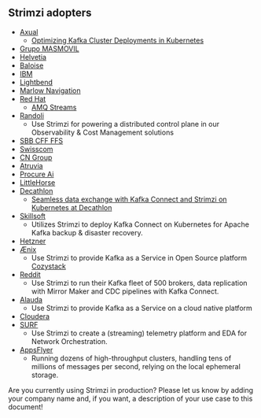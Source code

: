 ## Strimzi adopters

* [Axual](https://axual.com/)
    * [Optimizing Kafka Cluster Deployments in Kubernetes](https://itnext.io/optimizing-kafka-cluster-deployments-in-kubernetes-ceda3f95c157)
* [Grupo MASMOVIL](https://www.grupomasmovil.com/)
* [Helvetia](https://helvetia.com/)
* [Baloise](https://baloise.ch/)
* [IBM](https://www.ibm.com/cloud/event-streams)
* [Lightbend](https://www.lightbend.com/)
* [Marlow Navigation](https://marlow-navigation.com/)
* [Red Hat](https://www.redhat.com/en/)
    * [AMQ Streams](https://www.redhat.com/en/resources/amq-streams-datasheet)
* [Randoli](https://www.randoli.io)
    * Use Strimzi for powering a distributed control plane in our Observability & Cost Management solutions
* [SBB CFF FFS](https://www.sbb.ch/en/home.html)
* [Swisscom](https://www.swisscom.ch/)
* [CN Group](https://www.cngroup.dk/)
* [Atruvia](https://atruvia.de/)
* [Procure Ai](https://www.procure.ai/)
* [LittleHorse](https://littlehorse.dev/)
* [Decathlon](https://digital.decathlon.net/)
    * [Seamless data exchange with Kafka Connect and Strimzi on Kubernetes at Decathlon](https://medium.com/decathlondigital/seamless-data-exchange-with-kafka-connect-and-strimzi-on-kubernetes-at-decathlon-e6f81d034535)
* [Skillsoft](https://www.skillsoft.com/)
    * Utilizes Strimzi to deploy Kafka Connect on Kubernetes for Apache Kafka backup & disaster recovery.
* [Hetzner](https://www.hetzner.com/)
* [Ænix](https://aenix.io)
    * Use Strimzi to provide Kafka as a Service in Open Source platform [Cozystack](https://cozystack.io)
* [Reddit](https://www.reddit.com/r/RedditEng/)
    * Use Strimzi to run their Kafka fleet of 500 brokers, data replication with Mirror Maker and CDC pipelines with Kafka Connect. 
* [Alauda](https://www.alauda.io/)
    * Use Strimzi to provide Kafka as a Service on a cloud native platform
* [Cloudera](https://www.cloudera.com/products/stream-processing.html)
* [SURF](https://surf.nl)
   * Use Strimzi to create a (streaming) telemetry platform and EDA for Network Orchestration.
* [AppsFlyer](https://www.appsflyer.com/)
  * Running dozens of high-throughput clusters, handling tens of millions of messages per second, relying on the local ephemeral storage.

Are you currently using Strimzi in production?
Please let us know by adding your company name and, if you want, a description of your use case to this document!
